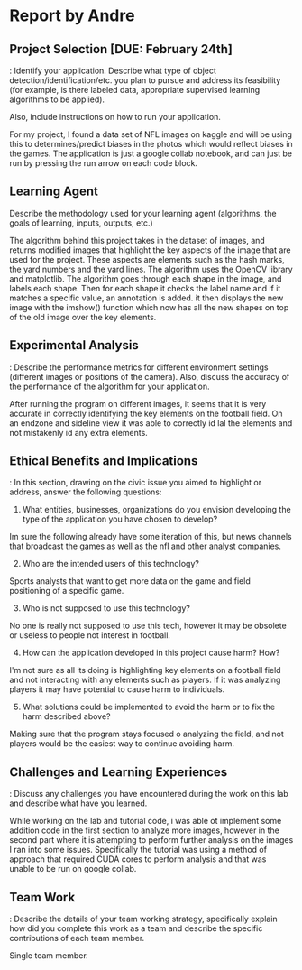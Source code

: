 # Report by Andre

## Project Selection [DUE: February 24th]

: 
Identify your application. Describe what type of object detection/identification/etc. you plan to pursue and address its feasibility (for example, is there labeled data, appropriate supervised learning algorithms to be applied).

Also, include instructions on how to run your application.

For my project, I found a data set of NFL images on kaggle and will be using this to determines/predict biases in the photos which would reflect biases in the games. The application is just a google collab notebook, and can just be run by pressing the run arrow on each code block.

## Learning Agent

Describe the methodology used for your learning agent (algorithms, the goals of learning, inputs, outputs, etc.)

The algorithm behind this project takes in the dataset of images, and returns modified images that highlight the key aspects of the image that are used for the project. These aspects are elements such as the hash marks, the yard numbers and the yard lines. The algorithm uses the OpenCV library and matplotlib. The algorithm goes through each shape in the image, and labels each shape. Then for each shape it checks the label name and if it matches a specific value, an annotation is added. it then displays the new image with the imshow() function which now has all the new shapes on top of the old image over the key elements.

## Experimental Analysis

:
Describe the performance metrics for different environment settings (different images or positions of the camera). Also, discuss the accuracy of the performance of the algorithm for your application.

After running the program on different images, it seems that it is very accurate in correctly identifying the key elements on the football field. On an endzone and sideline view it was able to correctly id lal the elements and not mistakenly id any extra elements.

## Ethical Benefits and Implications

:
In this section, drawing on the civic issue you aimed to highlight or address, answer the following questions:

1. What entities, businesses, organizations do you envision developing the type of the application you have chosen to develop?

Im sure the following already have some iteration of this, but news channels that broadcast the games as well as the nfl and other analyst companies. 

2. Who are the intended users of this technology?

Sports analysts that want to get more data on the game and field positioning of a specific game.

3. Who is not supposed to use this technology?

No one is really not supposed to use this tech, however it may be obsolete or useless to people not interest in football.

4. How can the application developed in this project cause harm? How?

I'm not sure as all its doing is highlighting key elements on a football field and not interacting with any elements such as players. If it was analyzing players it may have potential to cause harm to individuals.

5. What solutions could be implemented to avoid the harm or to fix the harm described above?

Making sure that the program stays focused o analyzing the field, and not players would be the easiest way to continue avoiding harm.

## Challenges and Learning Experiences

:
Discuss any challenges you have encountered during the work on this lab and  describe what have you learned. 

While working on the lab and tutorial code, i was able ot implement some addition code in the first section to analyze more images, however in the second part where it is attempting to perform further analysis on the images I ran into some issues. Specifically the tutorial was using a method of approach that required CUDA cores to perform analysis and that was unable to be run on google collab.

## Team Work

:
Describe the details of your team working strategy, specifically explain how did you complete this work as a team and describe the specific contributions of each team member.

Single team member.
